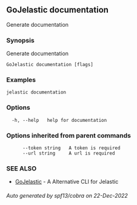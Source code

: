 ## GoJelastic documentation

Generate documentation

### Synopsis

Generate documentation

```
GoJelastic documentation [flags]
```

### Examples

```
jelastic documentation
```

### Options

```
  -h, --help   help for documentation
```

### Options inherited from parent commands

```
      --token string   A token is required
      --url string     A url is required
```

### SEE ALSO

* [GoJelastic](../index.md)	 - A Alternative CLI for Jelastic

###### Auto generated by spf13/cobra on 22-Dec-2022
